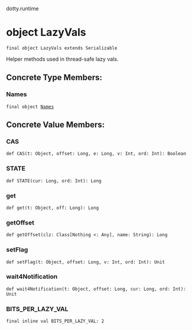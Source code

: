 dotty.runtime
# object LazyVals

<pre><code class="language-scala" >final object LazyVals extends Serializable</pre></code>
Helper methods used in thread-safe lazy vals.

## Concrete Type Members:
### Names
<pre><code class="language-scala" >final object <a href="./LazyVals$/Names$.md">Names</a></pre></code>
## Concrete Value Members:
### CAS
<pre><code class="language-scala" >def CAS(t: Object, offset: Long, e: Long, v: Int, ord: Int): Boolean</pre></code>

### STATE
<pre><code class="language-scala" >def STATE(cur: Long, ord: Int): Long</pre></code>

### get
<pre><code class="language-scala" >def get(t: Object, off: Long): Long</pre></code>

### getOffset
<pre><code class="language-scala" >def getOffset(clz: Class[Nothing <: Any], name: String): Long</pre></code>

### setFlag
<pre><code class="language-scala" >def setFlag(t: Object, offset: Long, v: Int, ord: Int): Unit</pre></code>

### wait4Notification
<pre><code class="language-scala" >def wait4Notification(t: Object, offset: Long, cur: Long, ord: Int): Unit</pre></code>

### BITS_PER_LAZY_VAL
<pre><code class="language-scala" >final inline val BITS_PER_LAZY_VAL: 2</pre></code>

